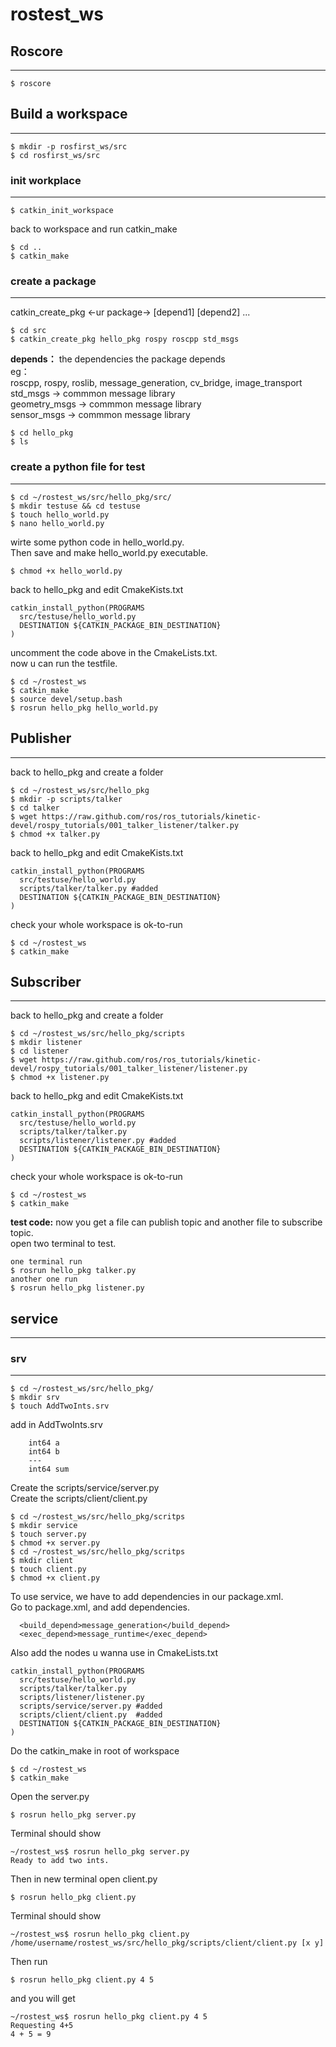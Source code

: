 # rostest_ws
## Roscore
---
```
$ roscore
```
## Build a workspace 
----
```
$ mkdir -p rosfirst_ws/src
$ cd rosfirst_ws/src
```
### init workplace
---
```
$ catkin_init_workspace
```
back to workspace and run catkin_make
```
$ cd ..
$ catkin_make
```
### create a package
---
catkin_create_pkg <-ur package-> [depend1] [depend2] ...
```
$ cd src
$ catkin_create_pkg hello_pkg rospy roscpp std_msgs
```
**depends：** the dependencies the package depends     
eg：       
roscpp, rospy, roslib, message_generation, cv_bridge, image_transport       
std_msgs -> commmon message library      
geometry_msgs -> commmon message library    
sensor_msgs -> commmon message library       
```
$ cd hello_pkg
$ ls
```
### create a python file for test
---
```
$ cd ~/rostest_ws/src/hello_pkg/src/
$ mkdir testuse && cd testuse
$ touch hello_world.py
$ nano hello_world.py
```
wirte some python code in hello_world.py.        
Then save and make hello_world.py executable.
```
$ chmod +x hello_world.py
``` 
back to hello_pkg and edit CmakeKists.txt
```
catkin_install_python(PROGRAMS      
  src/testuse/hello_world.py        
  DESTINATION ${CATKIN_PACKAGE_BIN_DESTINATION}
)
```
uncomment the code above in the CmakeLists.txt.      
now u can run the testfile.
```
$ cd ~/rostest_ws
$ catkin_make
$ source devel/setup.bash
$ rosrun hello_pkg hello_world.py
```
## Publisher
---
back to hello_pkg and create a folder
```
$ cd ~/rostest_ws/src/hello_pkg
$ mkdir -p scripts/talker
$ cd talker
$ wget https://raw.github.com/ros/ros_tutorials/kinetic-devel/rospy_tutorials/001_talker_listener/talker.py
$ chmod +x talker.py
```
back to hello_pkg and edit CmakeKists.txt
```
catkin_install_python(PROGRAMS
  src/testuse/hello_world.py
  scripts/talker/talker.py #added
  DESTINATION ${CATKIN_PACKAGE_BIN_DESTINATION}
)
```
check your whole workspace is ok-to-run
```
$ cd ~/rostest_ws
$ catkin_make
```
## Subscriber
---
back to hello_pkg and create a folder
```
$ cd ~/rostest_ws/src/hello_pkg/scripts
$ mkdir listener
$ cd listener
$ wget https://raw.github.com/ros/ros_tutorials/kinetic-devel/rospy_tutorials/001_talker_listener/listener.py
$ chmod +x listener.py
```
back to hello_pkg and edit CmakeKists.txt
```
catkin_install_python(PROGRAMS
  src/testuse/hello_world.py
  scripts/talker/talker.py
  scripts/listener/listener.py #added
  DESTINATION ${CATKIN_PACKAGE_BIN_DESTINATION}
)
```
check your whole workspace is ok-to-run
```
$ cd ~/rostest_ws
$ catkin_make
```
**test code:** now you get a file can publish topic and another file to subscribe topic.     
open two terminal to test.
```
one terminal run 
$ rosrun hello_pkg talker.py
another one run
$ rosrun hello_pkg listener.py 
```
## service
---
### srv
---
```
$ cd ~/rostest_ws/src/hello_pkg/
$ mkdir srv
$ touch AddTwoInts.srv
```
add in AddTwoInts.srv
```
    int64 a
    int64 b
    ---
    int64 sum
```
Create the scripts/service/server.py   
Create the scripts/client/client.py   
```
$ cd ~/rostest_ws/src/hello_pkg/scritps
$ mkdir service
$ touch server.py
$ chmod +x server.py
$ cd ~/rostest_ws/src/hello_pkg/scritps
$ mkdir client
$ touch client.py
$ chmod +x client.py
```
To use service, we have to add dependencies in our package.xml.    
Go to package.xml, and add dependencies.
```
  <build_depend>message_generation</build_depend>
  <exec_depend>message_runtime</exec_depend>
```
Also add the nodes u wanna use in CmakeLists.txt
```
catkin_install_python(PROGRAMS
  src/testuse/hello_world.py
  scripts/talker/talker.py
  scripts/listener/listener.py
  scripts/service/server.py #added
  scripts/client/client.py  #added
  DESTINATION ${CATKIN_PACKAGE_BIN_DESTINATION}
)
```
Do the catkin_make in root of workspace
```
$ cd ~/rostest_ws
$ catkin_make
```
Open the server.py
```
$ rosrun hello_pkg server.py
```
Terminal should show
```
~/rostest_ws$ rosrun hello_pkg server.py 
Ready to add two ints.
```
Then in new terminal open client.py
```
$ rosrun hello_pkg client.py
```
Terminal should show
```
~/rostest_ws$ rosrun hello_pkg client.py 
/home/username/rostest_ws/src/hello_pkg/scripts/client/client.py [x y]
```
Then run
```
$ rosrun hello_pkg client.py 4 5
```
and you will get
```
~/rostest_ws$ rosrun hello_pkg client.py 4 5
Requesting 4+5
4 + 5 = 9 
```